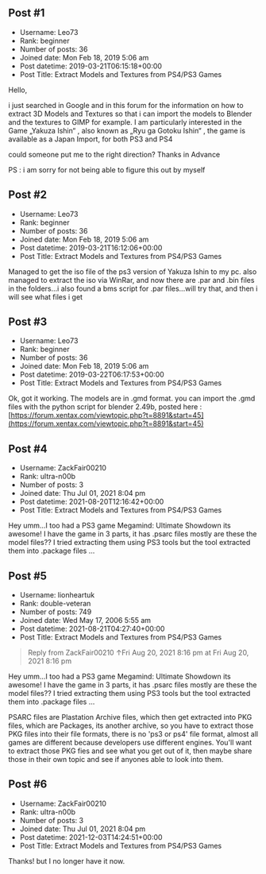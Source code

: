 ## Post #1
- Username: Leo73
- Rank: beginner
- Number of posts: 36
- Joined date: Mon Feb 18, 2019 5:06 am
- Post datetime: 2019-03-21T06:15:18+00:00
- Post Title: Extract Models and Textures from PS4/PS3 Games

Hello,

i just searched in Google and in this forum for the information on how to extract 3D Models and Textures so that i can import the models to Blender and the textures to GIMP for example. I am particularly interested in the Game „Yakuza Ishin“ , also known as „Ryu ga Gotoku Ishin“ , the game is available as a Japan Import, for both PS3 and PS4

could someone put me to the right direction? Thanks in Advance 

PS : i am sorry for not being able to figure this out by myself
## Post #2
- Username: Leo73
- Rank: beginner
- Number of posts: 36
- Joined date: Mon Feb 18, 2019 5:06 am
- Post datetime: 2019-03-21T16:12:06+00:00
- Post Title: Extract Models and Textures from PS4/PS3 Games

Managed to get the iso file of the ps3 version of Yakuza Ishin to my pc. also managed to extract the iso via WinRar, and now there are .par and .bin files in the folders...i also found a bms script for .par files...will try that, and then i will see what files i get
## Post #3
- Username: Leo73
- Rank: beginner
- Number of posts: 36
- Joined date: Mon Feb 18, 2019 5:06 am
- Post datetime: 2019-03-22T06:17:53+00:00
- Post Title: Extract Models and Textures from PS4/PS3 Games

Ok, got it working. The models are in .gmd format. you can import the .gmd files with the python script for blender 2.49b, posted here : [https://forum.xentax.com/viewtopic.php?t=8891&start=45](https://forum.xentax.com/viewtopic.php?t=8891&start=45)
## Post #4
- Username: ZackFair00210
- Rank: ultra-n00b
- Number of posts: 3
- Joined date: Thu Jul 01, 2021 8:04 pm
- Post datetime: 2021-08-20T12:16:42+00:00
- Post Title: Extract Models and Textures from PS4/PS3 Games

Hey umm...I too had a PS3 game Megamind: Ultimate Showdown its awesome! I have the game in 3 parts, it has .psarc files mostly are these the model files?? I tried extracting them using PS3 tools but the tool extracted them into .package files ...
## Post #5
- Username: lionheartuk
- Rank: double-veteran
- Number of posts: 749
- Joined date: Wed May 17, 2006 5:55 am
- Post datetime: 2021-08-21T04:27:40+00:00
- Post Title: Extract Models and Textures from PS4/PS3 Games

> Reply from ZackFair00210 ↑Fri Aug 20, 2021 8:16 pm at Fri Aug 20, 2021 8:16 pm
>
> 
Hey umm...I too had a PS3 game Megamind: Ultimate Showdown its awesome! I have the game in 3 parts, it has .psarc files mostly are these the model files?? I tried extracting them using PS3 tools but the tool extracted them into .package files ...

PSARC files are Plastation Archive files, which then get extracted into PKG files, which are Packages, its another archive, so you have to extract those PKG files into their file formats, there is no 'ps3 or ps4' file format, almost all games are different because developers use different engines.
You'll want to extract those PKG fies and see what you get out of it, then maybe share those in their own topic and see if anyones able to look into them.
## Post #6
- Username: ZackFair00210
- Rank: ultra-n00b
- Number of posts: 3
- Joined date: Thu Jul 01, 2021 8:04 pm
- Post datetime: 2021-12-03T14:24:51+00:00
- Post Title: Extract Models and Textures from PS4/PS3 Games

Thanks! but I no longer have it now.
